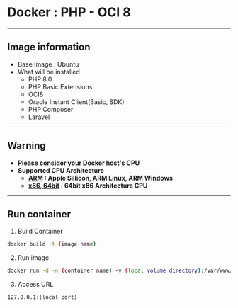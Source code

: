 Docker : PHP - OCI 8
===
***
## Image information
- Base Image : Ubuntu
- What will be installed
    - PHP 8.0
    - PHP Basic Extensions
    - OCI8
    - Oracle Instant Client(Basic, SDK)
    - PHP Composer
    - Laravel
***
## Warning
- **Please consider your Docker host's CPU**
- **Supported CPU Architecture**
    - **[ARM](ARM) : Apple Sillicon, ARM Linux, ARM Windows**
    - **[x86, 64bit](x86) : 64bit x86 Architecture CPU**
***
## Run container
1. Build Container

```bash
docker build -t (image name) .
```

2. Run image

```bash
docker run -d -n (container name) -v (local volume directory):/var/www/html -p (local port):80 (image name)
```

3. Access URL

```text 
127.0.0.1:(local port)
```
